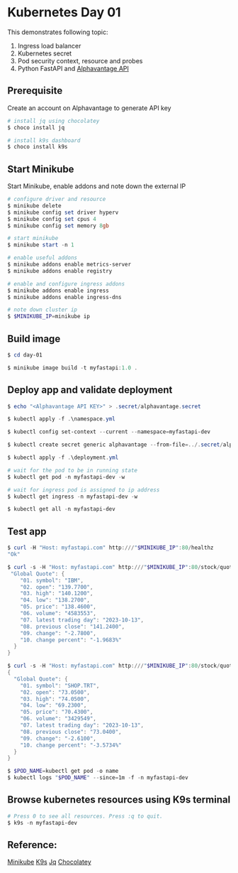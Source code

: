 # Kubernetes Day 01

This demonstrates following topic:

1. Ingress load balancer
2. Kubernetes secret
3. Pod security context, resource and probes
4. Python FastAPI and [Alphavantage API](https://www.alphavantage.co/documentation/) 

## Prerequisite

Create an account on Alphavantage to generate API key

```powershell
# install jq using chocolatey
$ choco install jq

# install k9s dashboard
$ choco install k9s
```


## Start Minikube

Start Minikube, enable addons and note down the external IP

```powershell
# configure driver and resource
$ minikube delete
$ minikube config set driver hyperv
$ minikube config set cpus 4
$ minikube config set memory 8gb

# start minikube
$ minikube start -n 1

# enable useful addons
$ minikube addons enable metrics-server
$ minikube addons enable registry

# enable and configure ingress addons
$ minikube addons enable ingress
$ minikube addons enable ingress-dns

# note down cluster ip
$ $MINIKUBE_IP=minikube ip
```

## Build image

```powershell
$ cd day-01

$ minikube image build -t myfastapi:1.0 .
```

## Deploy app and validate deployment

```powershell
$ echo "<Alphavantage API KEY>" > .secret/alphavantage.secret

$ kubectl apply -f .\namespace.yml

$ kubectl config set-context --current --namespace=myfastapi-dev

$ kubectl create secret generic alphavantage --from-file=../.secret/alphavantage.secret

$ kubectl apply -f .\deployment.yml

# wait for the pod to be in running state
$ kubectl get pod -n myfastapi-dev -w

# wait for ingress pod is assigned to ip address 
$ kubectl get ingress -n myfastapi-dev -w

$ kubectl get all -n myfastapi-dev
```

## Test app

```powershell
$ curl -H "Host: myfastapi.com" http:///"$MINIKUBE_IP":80/healthz
"Ok"

$ curl -s -H "Host: myfastapi.com" http:///"$MINIKUBE_IP":80/stock/quote/ibm | jq '.'
 "Global Quote": {
    "01. symbol": "IBM",
    "02. open": "139.7700",
    "03. high": "140.1200",
    "04. low": "138.2700",
    "05. price": "138.4600",
    "06. volume": "4583553",
    "07. latest trading day": "2023-10-13",
    "08. previous close": "141.2400",
    "09. change": "-2.7800",
    "10. change percent": "-1.9683%"
  }
}

$ curl -s -H "Host: myfastapi.com" http:///"$MINIKUBE_IP":80/stock/quote/shop.trt | jq '.'
{
  "Global Quote": {
    "01. symbol": "SHOP.TRT",
    "02. open": "73.0500",
    "03. high": "74.0500",
    "04. low": "69.2300",
    "05. price": "70.4300",
    "06. volume": "3429549",
    "07. latest trading day": "2023-10-13",
    "08. previous close": "73.0400",
    "09. change": "-2.6100",
    "10. change percent": "-3.5734%"
  }
}

$ $POD_NAME=kubectl get pod -o name
$ kubectl logs "$POD_NAME" --since=1m -f -n myfastapi-dev
```

## Browse kubernetes resources using K9s terminal

```powershell
# Press 0 to see all resources. Press :q to quit.
$ k9s -n myfastapi-dev
```
## Reference: 
[Minikube](https://minikube.sigs.k8s.io/docs/start/)
[K9s](https://k9scli.io/topics/commands/)
[Jq](https://jqlang.github.io/jq/manual/)
[Chocolatey](https://docs.chocolatey.org/en-us/getting-started)

